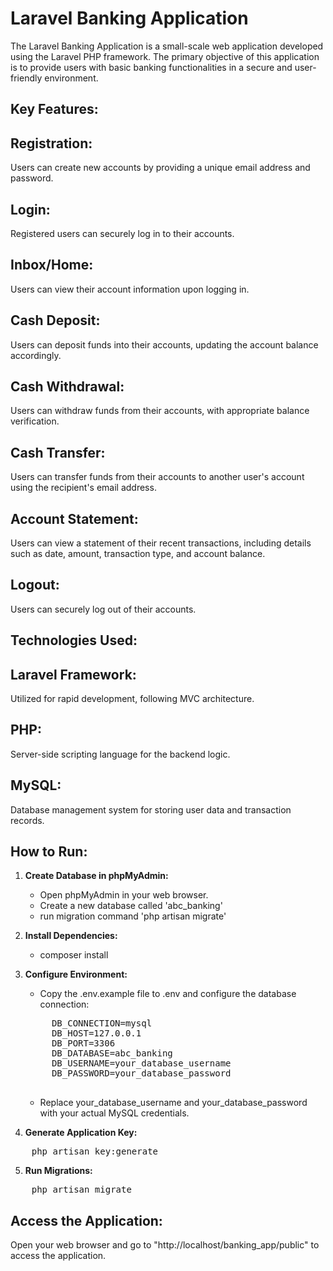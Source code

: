 # Laravel Banking Application
The Laravel Banking Application is a small-scale web application developed using the Laravel PHP framework. The primary objective of this application is to provide users with basic banking functionalities in a secure and user-friendly environment.

## Key Features:

## Registration:
Users can create new accounts by providing a unique email address and password.

## Login:
Registered users can securely log in to their accounts.

## Inbox/Home:
Users can view their account information upon logging in.

## Cash Deposit:
Users can deposit funds into their accounts, updating the account balance accordingly.

## Cash Withdrawal:
Users can withdraw funds from their accounts, with appropriate balance verification.

## Cash Transfer:
Users can transfer funds from their accounts to another user's account using the recipient's email address.

## Account Statement:
Users can view a statement of their recent transactions, including details such as date, amount, transaction type, and account balance.

## Logout:
Users can securely log out of their accounts.

## Technologies Used:

## Laravel Framework:
Utilized for rapid development, following MVC architecture.
## PHP:
Server-side scripting language for the backend logic.
## MySQL:
Database management system for storing user data and transaction records.

## How to Run:
1. **Create Database in phpMyAdmin:**
   - Open phpMyAdmin in your web browser.
   - Create a new database called 'abc_banking'
   - run migration command 'php artisan migrate'
  
2. **Install Dependencies:**
    - composer install
  
3. **Configure Environment:**
    - Copy the .env.example file to .env and configure the database connection:
    <pre>
        DB_CONNECTION=mysql
        DB_HOST=127.0.0.1
        DB_PORT=3306
        DB_DATABASE=abc_banking
        DB_USERNAME=your_database_username
        DB_PASSWORD=your_database_password
    </pre>
    - Replace your_database_username and your_database_password with your actual MySQL credentials.
  
4. **Generate Application Key:**
<pre>
    php artisan key:generate
</pre>

5. **Run Migrations:**
<pre>
    php artisan migrate
</pre>

## Access the Application:
Open your web browser and go to "http://localhost/banking_app/public" to access the application.
